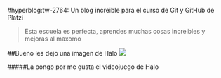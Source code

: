 #hyperblog:tw-2764:
Un blog increible para el curso de Git y GitHub de Platzi
>Esta escuela es perfecta, aprendes muchas cosas increibles y mejoras al maxomo

##Bueno les dejo una imagen de Halo
[![](https://wallpaperaccess.com/full/50035.jpg)](https://wallpaperaccess.com/full/50035.jpg)

#####La pongo por me gusta el videojuego de Halo
